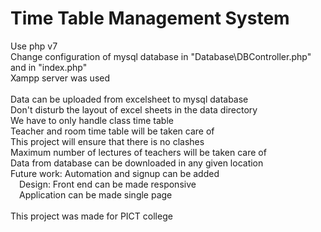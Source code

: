 # Time Table Management System

Use php v7\
Change configuration of mysql database in "Database\DBController.php" and in "index.php"\
Xampp server was used\
\
Data can be uploaded from excelsheet to mysql database\
Don't disturb the layout of excel sheets in the data directory\
We have to only handle class time table\
Teacher and room time table will be taken care of\
This project will ensure that there is no clashes\
Maximum number of lectures of teachers will be taken care of\
Data from database can be downloaded in any given location\
Future work: Automation and signup can be added\
&emsp;Design: Front end can be made responsive\
&emsp;Application can be made single page\
\
This project was made for PICT college

